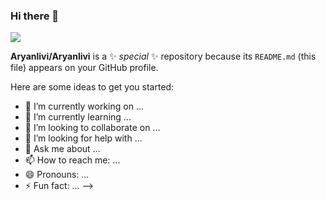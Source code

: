 ### Hi there 👋
<a href="">
  <img align="centre" src="https://github-readme-stats.vercel.app/api?username=aryanlivi&hide=issues,contribs&count_private=true&show_icons=true&title_color=007bff&text_color=e7e7e7&icon_color=007bff&bg_color=171c28" />
<a />


<!-- ####Snake
![Snake gif](https://github.com/Aryanlivi/Aryanlivi/blob/main/output/github-contribution-grid-snake.gif)
--->
**Aryanlivi/Aryanlivi** is a ✨ _special_ ✨ repository because its `README.md` (this file) appears on your GitHub profile.


Here are some ideas to get you started:

- 🔭 I’m currently working on ...
- 🌱 I’m currently learning ...
- 👯 I’m looking to collaborate on ...
- 🤔 I’m looking for help with ...
- 💬 Ask me about ...
- 📫 How to reach me: ...
- 😄 Pronouns: ...
- ⚡ Fun fact: ...
-->

